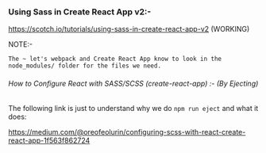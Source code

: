 ### Using Sass in Create React App v2:-

https://scotch.io/tutorials/using-sass-in-create-react-app-v2 (WORKING)

NOTE:-

`The ~ let's webpack and Create React App know to look in the node_modules/ folder for the files we need.`





###### How to Configure React with SASS/SCSS (create-react-app) :- (By Ejecting)

The following link is just to understand why we do  `npm run eject` and what it does:

https://medium.com/@oreofeolurin/configuring-scss-with-react-create-react-app-1f563f862724

